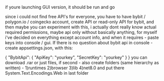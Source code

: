 


if youre launching GUI version, it should be run and go

since i could not find free API's for everyone, you have to have bybit / polygon.io  / coingecko account, create API or read-only API for bybit, and then maybe you can experiment with this, i actually dont really know actual required permissions, maybe api only without basically anything, for myself i've decided on everything except account info, and when it requires - paste keys into console / gui. If there is no question about bybit api in console - create appsettings.json, with this:

{
  "BybitApi": {
    "ApiKey": "yourkey",
    "SecretKey": "yourkey"
  }
}
you can download .rar or just files, if second -
also create folders (same hierarchy as written) - 
1)runtimes
2)browser
3)lib
4)net8.0
and put there System.Text.Encodings.Web in last folder
